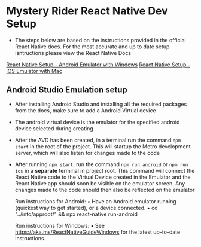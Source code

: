 # Mystery Rider React Native Dev Setup

- The steps below are based on the instructions provided in the official React Native docs. For the most accurate and up to date setup isntructions please view the React Native Docs

<a href="https://reactnative.dev/docs/environment-setup?guide=native&os=windows&platform=android" target="_blank">React Native Setup - Android Emulator with Windows</a>
<a href="https://reactnative.dev/docs/environment-setup?guide=native&os=macos&platform=ios" target="_blank">React Native Setup - iOS Emulator with Mac</a>

## Android Studio Emulation setup
- After installing Android Studio and installing all the required packages from the docs, make sure to add a Android Virtual device
- The android virtual device is the emulator for the specified android device selected during creating
- After the AVD has been created, in a terminal run the command `npm start` in the root of the project. This will startup the Metro development server, which will also listen for changes made to the code
- After running `npm start`, run the command `npm run android` or `npm run ios` in a <b>separate</b> terminal in project root. This command will connect the React Native code to the Virtual Device created in the Emulator and the React Native app should soon be visible on the emulator screen. Any changes made to the code should then also be reflected on the emulator

  Run instructions for Android:
    • Have an Android emulator running (quickest way to get started), or a device connected.
    • cd "../into/approot/" && npx react-native run-android

  Run instructions for Windows:
    • See https://aka.ms/ReactNativeGuideWindows for the latest up-to-date instructions.
